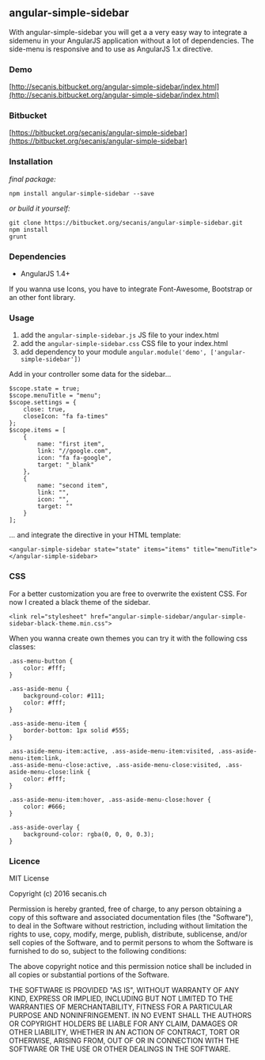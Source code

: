 ## angular-simple-sidebar ##

With angular-simple-sidebar you will get a a very easy way to integrate a sidemenu in your AngularJS application without a lot of dependencies.
The side-menu is responsive and to use as AngularJS 1.x directive.

### Demo ###

[http://secanis.bitbucket.org/angular-simple-sidebar/index.html](http://secanis.bitbucket.org/angular-simple-sidebar/index.html)

### Bitbucket ###

[https://bitbucket.org/secanis/angular-simple-sidebar](https://bitbucket.org/secanis/angular-simple-sidebar)

### Installation ###

*final package:*

	npm install angular-simple-sidebar --save

*or build it yourself:*

	git clone https://bitbucket.org/secanis/angular-simple-sidebar.git
	npm install
	grunt

### Dependencies ###

- AngularJS 1.4+

If you wanna use Icons, you have to integrate Font-Awesome, Bootstrap or an other font library.

### Usage ###

1. add the `angular-simple-sidebar.js` JS file to your index.html
2. add the `angular-simple-sidebar.css` CSS file to your index.html
3. add dependency to your module `angular.module('demo', ['angular-simple-sidebar'])`

Add in your controller some data for the sidebar...

	$scope.state = true;
    $scope.menuTitle = "menu";
	$scope.settings = {
		close: true,
		closeIcon: "fa fa-times"
	};
    $scope.items = [
        {
            name: "first item",
            link: "//google.com",
            icon: "fa fa-google",
            target: "_blank"
        },
        {
            name: "second item",
            link: "",
            icon: "",
            target: ""
        }
    ];

... and integrate the directive in your HTML template:

	<angular-simple-sidebar state="state" items="items" title="menuTitle"></angular-simple-sidebar>

### CSS ###

For a better customization you are free to overwrite the existent CSS. For now I created a black theme of the sidebar.

	<link rel="stylesheet" href="angular-simple-sidebar/angular-simple-sidebar-black-theme.min.css">

When you wanna create own themes you can try it with the following css classes:

	.ass-menu-button {
	    color: #fff;
	}
	
	.ass-aside-menu {
	    background-color: #111;
	    color: #fff;
	}
	
	.ass-aside-menu-item {
	    border-bottom: 1px solid #555;
	}
	
	.ass-aside-menu-item:active, .ass-aside-menu-item:visited, .ass-aside-menu-item:link,
	.ass-aside-menu-close:active, .ass-aside-menu-close:visited, .ass-aside-menu-close:link {
	    color: #fff;
	}
	
	.ass-aside-menu-item:hover, .ass-aside-menu-close:hover {
	    color: #666;
	}
	
	.ass-aside-overlay {
	    background-color: rgba(0, 0, 0, 0.3);
	}

### Licence ###

MIT License

Copyright (c) 2016 secanis.ch

Permission is hereby granted, free of charge, to any person obtaining a copy
of this software and associated documentation files (the "Software"), to deal
in the Software without restriction, including without limitation the rights
to use, copy, modify, merge, publish, distribute, sublicense, and/or sell
copies of the Software, and to permit persons to whom the Software is
furnished to do so, subject to the following conditions:

The above copyright notice and this permission notice shall be included in all
copies or substantial portions of the Software.

THE SOFTWARE IS PROVIDED "AS IS", WITHOUT WARRANTY OF ANY KIND, EXPRESS OR
IMPLIED, INCLUDING BUT NOT LIMITED TO THE WARRANTIES OF MERCHANTABILITY,
FITNESS FOR A PARTICULAR PURPOSE AND NONINFRINGEMENT. IN NO EVENT SHALL THE
AUTHORS OR COPYRIGHT HOLDERS BE LIABLE FOR ANY CLAIM, DAMAGES OR OTHER
LIABILITY, WHETHER IN AN ACTION OF CONTRACT, TORT OR OTHERWISE, ARISING FROM,
OUT OF OR IN CONNECTION WITH THE SOFTWARE OR THE USE OR OTHER DEALINGS IN THE
SOFTWARE.